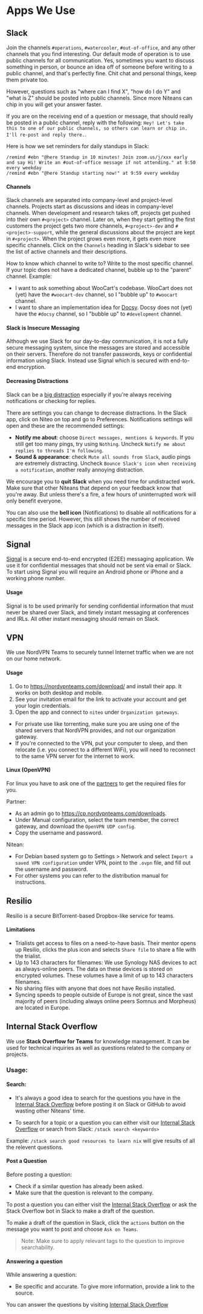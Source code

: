 # Apps We Use

## Slack

Join the channels `#operations`, `#watercooler`, `#out-of-office`, and any other channels that you find interesting. Our default mode of operation is to use public channels for all communication. Yes, sometimes you want to discuss something in person, or bounce an idea off of someone before writing to a public channel, and that's perfectly fine. Chit chat and personal things, keep them private too.

However, questions such as "where can I find X", "how do I do Y" and "what is Z" should be posted into public channels. Since more Niteans can chip in you will get your answer faster.

If you are on the receiving end of a question or message, that should really be posted in a public channel, reply with the following: `Hey! Let's take this to one of our public channels, so others can learn or chip in. I'll re-post and reply there.`.

Here is how we set reminders for daily standups in Slack:

```
/remind #ebn "@here Standup in 10 minutes! Join zoom.us/j/xxx early and say Hi! Write an #out-of-office message if not attending." at 9:50 every weekday
/remind #ebn "@here Standup starting now!" at 9:59 every weekday
```

#### Channels

Slack channels are separated into company-level and project-level channels. Projects start as discussions and ideas in company-level channels. When development and research takes off, projects get pushed into their own `#<project>` channel. Later on, when they start getting the first customers the project gets two more channels, `#<project>-dev` and `#<project>-support`, while the general discussions about the project are kept in `#<project>`. When the project grows even more, it gets even more specific channels. Click on the `Channels` heading in Slack's sidebar to see the list of active channels and their descriptions.

How to know which channel to write to? Write to the most specific channel. If your topic does not have a dedicated channel, bubble up to the "parent" channel. Example:
* I want to ask something about WooCart's codebase. WooCart does not (yet) have the `#woocart-dev` channel, so I "bubble up" to `#woocart` channel.
* I want to share an implementation idea for [Docsy](http://docsy.org/). Docsy does not (yet) have the `#docsy` channel, so I "bubble up" to `#development` channel.


#### Slack is Insecure Messaging

Although we use Slack for our day-to-day communication, it is not a fully secure messaging system, since the messages are stored and accessible on their servers. Therefore do not transfer passwords, keys or confidential information using Slack. Instead use Signal which is secured with end-to-end encryption.

#### Decreasing Distractions

Slack can be a [big distraction](https://m.signalvnoise.com/is-group-chat-making-you-sweat-744659addf7d) especially if you're always receiving notifications or checking for replies. 

There are settings you can change to decrease distractions. In the Slack app, click on Niteo on top and go to Preferences. Notifications settings will open and these are the recommended settings:

- **Notify me about**: choose `Direct messages, mentions & keywords`. If you still get too many pings, try using `Nothing`. Uncheck `Notify me about replies to threads I'm following`.
- **Sound & appearance**: check `Mute all sounds from Slack`, audio pings are extremely distracting. Uncheck `Bounce Slack's icon when receiving a notification`, another really annoying distraction.

We encourage you to **quit Slack** when you need time for undistracted work. Make sure that other Niteans that depend on your feedback know that you're away. But unless there's a fire, a few hours of uninterrupted work will only benefit everyone. 

You can also use the **bell icon** (Notifications) to disable all notifications for a specific time period. However, this still shows the number of received messages in the Slack app icon (which is a distraction in itself).


## Signal

[Signal](https://signal.org/) is a secure end-to-end encrypted (E2EE) messaging application. We use it for confidential messages that should not be sent via email or Slack. To start using Signal you will require an Android phone or iPhone and a working phone number.

#### Usage

Signal is to be used primarily for sending confidential information that must never be shared over Slack, and timely instant messaging at conferences and IRLs. All other instant messaging should remain on Slack.

## VPN

We use NordVPN Teams to securely tunnel Internet traffic when we are not on our home network.

#### Usage

1. Go to https://nordvpnteams.com/download/ and install their app. It works on both desktop and mobile.
1. See your invitation email for the link to activate your account and get your login credentials.
1. Open the app and connect to `niteo` under `Organization gateways`.
- For private use like torrenting, make sure you are using one of the shared servers that NordVPN provides, and not our organization gateway.
- If you're connected to the VPN, put your computer to sleep, and then relocate (i.e. you connect to a different WiFi), you will need to reconnect to the same VPN server for the internet to work.

#### Linux (OpenVPN)
For linux you have to ask one of the [partners](https://github.com/orgs/niteoweb/teams/partners) to get the required files for you.

Partner:
  - As an admin go to https://cp.nordvpnteams.com/downloads.
  - Under Manual configuration, select the team member, the correct gateway, and download the `OpenVPN UDP config`.
  - Copy the username and password.

Nitean:
  - For Debian based system go to Settings > Network and select `Import a saved VPN configuration` under VPN, point to the `.ovpn` file, and fill out the username and password.
  - For other systems you can refer to the distribution manual for instructions.

## Resilio

Resilio is a secure BitTorrent-based Dropbox-like service for teams.


#### Limitations

* Trialists get access to files on a need-to-have basis. Their mentor opens up Resilio, clicks the plus icon and selects `Share file` to share a file with the trialist.
* Up to 143 characters for filenames: We use Synology NAS devices to act as always-online peers. The data on these devices is stored on encrypted volumes. These volumes have a limit of up to 143 characters filenames.
* No sharing files with anyone that does not have Resilio installed.
* Syncing speeds to people outside of Europe is not great, since the vast majority of peers (including always online peers Somnus and Morpheus) are located in Europe.

## Internal Stack Overflow
We use **Stack Overflow for Teams** for knowledge management. It can be used for technical inquiries as well as questions related to the company or projects.

### Usage:
#### Search:
* It's always a good idea to search for the questions you have in the [Internal Stack Overflow](https://stackoverflow.com/c/niteo/questions) before posting it on Slack or GitHub to avoid wasting other Niteans' time. 

* To search for a topic or a question you can either visit our [Internal Stack Overflow](https://stackoverflow.com/c/niteo/questions) or search from Slack: `/stack search <keywords>`

Example:
`/stack search good resources to learn nix` will give results of all the relevent questions.

#### Post a Question
Before posting a question:
  * Check if a similar question has already been asked.
  * Make sure that the question is relevant to the company.

To post a question you can either visit the [Internal Stack Overflow](https://stackoverflow.com/c/niteo/questions/ask) or ask the Stack Overflow bot in Slack to make a draft of the question.

To make a draft of the question in Slack, click the `actions` button on the message you want to post and choose `Ask on Teams`.

> Note: Make sure to apply relevant tags to the question to improve searchability.

#### Answering a question
While answering a question:
  * Be specific and accurate. To give more information, provide a link to the source.

You can answer the questions by visiting [Internal Stack Overflow](https://stackoverflow.com/c/niteo/questions)
